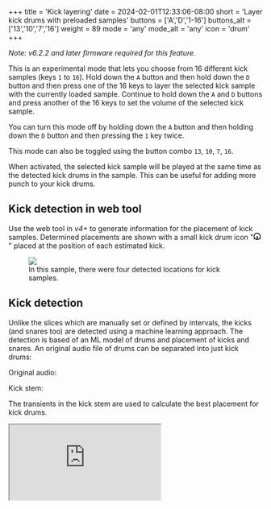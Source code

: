 +++
title = 'Kick layering'
date = 2024-02-01T12:33:06-08:00
short = 'Layer kick drums with preloaded samples'
buttons = ['A','D','1-16']
buttons_alt = ['13','10','7','16']
weight = 89
mode = 'any'
mode_alt = 'any'
icon = 'drum'
+++

*Note: v6.2.2 and later firmware required for this feature.*

This is an experimental mode that lets you choose from 16 different kick samples (keys `1` to `16`). Hold down the `A` button and then hold down the `D` button and then press one of the 16 keys to layer the selected kick sample with the currently loaded sample. Continue to hold down the `A` and `D` buttons and press another of the 16 keys to set the volume of the selected kick sample. 

You can turn this mode off by holding down the `A` button and then holding down the `D` button and then pressing the `1` key twice. 

This mode can also be toggled using the button combo `13`, `10`, `7`, `16`.


When activated, the selected kick sample will be played at the same time as the detected kick drums in the sample. This can be useful for adding more punch to your kick drums. 


## Kick detection in web tool

Use the web tool in *v4+* to generate information for the placement of kick samples. Determined placements are shown with a small kick drum icon "<svg style="display:inline-block; width:15px" width="100%" height="100%" viewBox="0 0 20 19" version="1.1" xmlns="http://www.w3.org/2000/svg" xmlns:xlink="http://www.w3.org/1999/xlink" xml:space="preserve" xmlns:serif="http://www.serif.com/" style="fill-rule:evenodd;clip-rule:evenodd;stroke-linecap:round;stroke-linejoin:round;stroke-miterlimit:1.5;">
    <g transform="matrix(1,0,0,1,-24.5,-564.5)">
        <g>
            <g transform="matrix(1,0,0,0.957143,-1,23.2786)">
                <ellipse cx="35.25" cy="575.25" rx="8.25" ry="8.75" style="fill:none;stroke:black;stroke-width:2.04px;"></ellipse>
            </g>
            <g transform="matrix(1,0,0,1.33333,0,-191.5)">
                <ellipse cx="34.5" cy="575.25" rx="1" ry="0.75" style="fill:none;stroke:black;stroke-width:1.7px;"></ellipse>
            </g>
            <g transform="matrix(1,0,0,0.857143,0,82.2143)">
                <path d="M34.5,575.5L34.5,582.5" style="fill:none;stroke:black;stroke-width:2.15px;"></path>
            </g>
            <path d="M25.5,581.5L28,579.5" style="fill:none;stroke:black;stroke-width:2px;"></path>
            <path d="M43.5,581.5L40.5,579.5" style="fill:none;stroke:black;stroke-width:2px;"></path>
        </g>
    </g>
</svg>" placed at the position of each estimated kick.

<figure class="imgcombo">
<img src="/img/kicks.webp">
<figcaption>In this sample, there were four detected locations for kick samples.</figcaption>
</figure>

## Kick detection

Unlike the slices which are manually set or defined by intervals, the kicks (and snares too) are detected using a machine learning approach. The detection is based of an ML model of drums and placement of kicks and snares. An original audio file of drums can be separated into just kick drums:

Original audio:

<audio src="/wave/amen_beats8_bpm172.mp3" class="waveform"></audio>

Kick stem:

<audio src="/wave/bombo.mp3" class="waveform"></audio>


The transients in the kick stem are used to calculate the best placement for kick drums.

<!-- Snare stem:

<audio src="/wave/redoblante.mp3" class="waveform"></audio> -->




<script src="/wave/wavesurfer.js"></script>
<script src="/wave/waveform.js"></script>
<!-- 
The stems are used to determine the position of kicks or snares within a piece of audio. The model if far from perfect, but it is surprsingly good.  -->


<div class="plyr__video-embed" id="player">
  <iframe
    src="https://www.youtube.com/embed/313Va6h9Ldc?origin=https://plyr.io&amp;iv_load_policy=3&amp;modestbranding=1&amp;playsinline=1&amp;showinfo=0&amp;rel=0&amp;enablejsapi=1"
    allowfullscreen
    allowtransparency
    allow="autoplay"
  ></iframe>
</div>